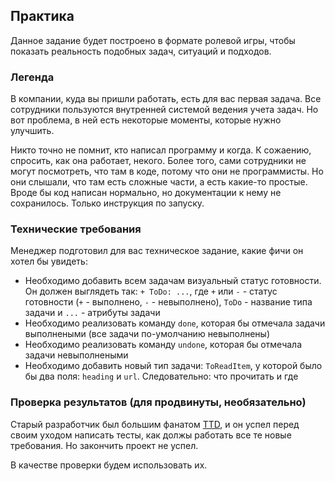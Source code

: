 ## Практика

Данное задание будет построено в формате ролевой игры, чтобы показать реальность подобных задач, ситуаций и подходов.

### Легенда

В компании, куда вы пришли работать, есть для вас первая задача.
Все сотрудники пользуются внутренней системой ведения учета задач.
Но вот проблема, в ней есть некоторые моменты, которые нужно улучшить.

Никто точно не помнит, кто написал программу и когда.
К сожаению, спросить, как она работает, некого.
Более того, сами сотрудники не могут посмотреть, что там в коде, потому что они не программисты.
Но они слышали, что там есть сложные части, а есть какие-то простые.
Вроде бы код написан нормально, но документации к нему не сохранилось.
Только инструкция по запуску.

### Технические требования

Менеджер подготовил для вас техническое задание, какие фичи он хотел бы увидеть:

- Необходимо добавить всем задачам визуальный статус готовности. Он должен выглядеть так: `+ ToDo: ...`, где `+` или `-` - статус готовности (`+` - выполнено, `-` - невыполнено), `ToDo` - название типа задачи и `...` - атрибуты задачи
- Необходимо реализовать команду `done`, которая бы отмечала задачи выполнеными (все задачи по-умолчанию невыполнены)
- Необходимо реализовать команду `undone`, которая бы отмечала задачи невыполнеными
- Необходимо добавить новый тип задачи: `ToReadItem`, у которой было бы два поля: `heading` и `url`. Следовательно: что прочитать и где

### Проверка результатов (для продвинуты, необязательно)

Старый разработчик был большим фанатом [TTD](https://en.wikipedia.org/wiki/Test-driven_development), и он успел перед своим уходом написать тесты, как должы работать все те новые требования.
Но закончить проект не успел.

В качестве проверки будем использовать их.
